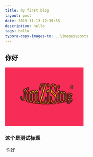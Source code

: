 ```yaml
---
title: my first blog
layout: post
date: 2019-11-13 12:39:53 
description: hello
tags: hello
typora-copy-images-to: ..\images\posts
---
```

## 你好

<img src="\images\posts\img1.jpg" alt="" style="zoom: 25%;" />

### 这个是测试标题

​		你好	

